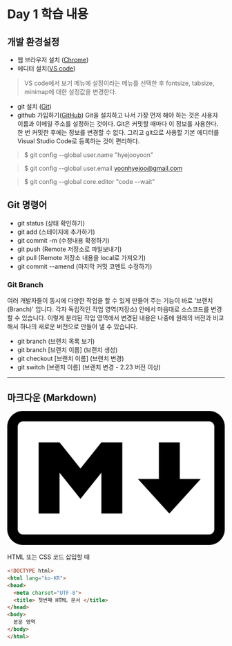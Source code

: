 # Day 1 학습 내용
## 개발 환경설정

- 웹 브라우저 설치 ([Chrome](https://www.google.com/intl/ko/chrome/))
- 에디터 설치([VS code](https://code.visualstudio.com/download))
> VS code에서 보기 메뉴에 설정이라는 메뉴를 선택한 후 fontsize, tabsize, minimap에 대한 설정값을 변경한다.
- git 설치 ([Git](https://git-scm.com/downloads))
- github 가입하기([GitHub](https://github.com/))
Git을 설치하고 나서 가장 먼저 해야 하는 것은 사용자 이름과 이메일 주소를 설정하는 것이다. Git은 커밋할 때마다 이 정보를 사용한다. 한 번 커밋한 후에는 정보를 변경할 수 없다. 그리고 git으로 사용할 기본 에디터를 Visual Studio Code로 등록하는 것이 편리하다.

> $ git config --global user.name "hyejooyoon"  

> $ git config --global user.email yoonhyejoo@gmail.com   

> $ git config --global core.editor "code --wait"


## Git 명령어

- git status (상태 확인하기)
- git add (스테이지에 추가하기)
- git commit -m (수정내용 확정하기)
- git push (Remote 저장소로 파일보내기)
- git pull (Remote 저장소 내용을 local로 가져오기)
- git commit --amend (마지막 커밋 코멘트 수정하기)


### Git Branch

여러 개발자들이 동시에 다양한 작업을 할 수 있게 만들어 주는 기능이 바로 '브랜치(Branch)' 입니다. 각자 독립적인 작업 영역(저장소) 안에서 마음대로 소스코드를 변경할 수 있습니다. 이렇게 분리된 작업 영역에서 변경된 내용은 나중에 원래의 버전과 비교해서 하나의 새로운 버전으로 만들어 낼 수 있습니다.

- git branch (브랜치 목록 보기)
- git branch [브랜치 이름] (브랜치 생성)
- git checkout [브랜치 이름] (브랜치 변경)
- git switch [브랜치 이름] (브랜치 변경 - 2.23 버전 이상)

-------------------------------------------

## 마크다운 (Markdown)
![마크다운](../asset/mark.png)

HTML 또는 CSS 코드 삽입할 때 

```html
<!DOCTYPE html>
<html lang="ko-KR">
<head>
  <meta charset="UTF-8">
  <title> 첫번째 HTML 문서 </title>
</head>
<body>
  본문 영역
</body>
</html>
```